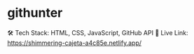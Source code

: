 # githunter
🛠️ Tech Stack: HTML, CSS, JavaScript, GitHub API 🔗 Live Link: https://shimmering-cajeta-a4c85e.netlify.app/
